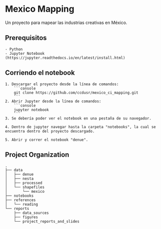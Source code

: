 Mexico Mapping
==============================

Un proyecto para mapear las industrias creativas en México.

## Prerequisitos

    - Python
    - Jupyter Notebook (https://jupyter.readthedocs.io/en/latest/install.html)

## Corriendo el notebook

    1. Descargar el proyecto desde la línea de comandos:
        ```console
        git clone https://github.com/ccdusr/mexico_ci_mapping.git
        ```
    2. Abrir Jupyter desde la línea de comandos:
        ```console
        jupyter notebook
        ```
    3. Se debería poder ver el notebook en una pestaña de su navegador.

    4. Dentro de jupyter navegar hasta la carpeta "notebooks", la cual se encuentra dentro del proyecto descargado.

    5. Abrir y correr el notebook "denue".

Project Organization
------------
    .
    ├── data
    │   ├── denue
    │   ├── nesta
    │   ├── processed
    │   └── shapefiles
    │       └── mexico
    ├── notebooks
    ├── references
    │   └── reading
    └── reports
        ├── data_sources
        ├── figures
        └── project_reports_and_slides
